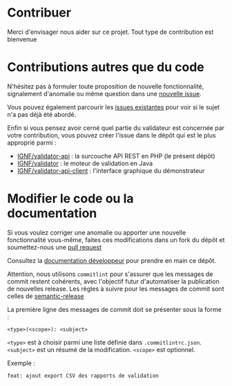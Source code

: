 # Contribuer

Merci d'envisager nous aider sur ce projet. Tout type de contribution est bienvenue

# Contributions autres que du code

N'hésitez pas à formuler toute proposition de nouvelle fonctionnalité, signalement d'anomalie ou même question dans une [nouvelle issue](https://github.com/IGNF/validator-api/issues/new/choose).

Vous pouvez également parcourir les [issues existantes](https://github.com/IGNF/validator-api/issues) pour voir si le sujet n'a pas déjà été abordé.

Enfin si vous pensez avoir cerné quel partie du validateur est concernée par votre contribution, vous pouvez créer l'issue dans le dépôt qui est le plus approprié parmi :

* [IGNF/validator-api](https://github.com/IGNF/validator-api) : la surcouche API REST en PHP (le présent dépôt)
* [IGNF/validator](https://github.com/IGNF/validator) : le moteur de validation en Java
* [IGNF/validator-api-client](https://github.com/IGNF/validator-api-client/) : l'interface graphique du démonstrateur

# Modifier le code ou la documentation

Si vous voulez corriger une anomalie ou apporter une nouvelle fonctionnalité vous-même, faites ces modifications dans un fork du dépôt et soumettez-nous une [pull request](https://docs.github.com/fr/pull-requests/collaborating-with-pull-requests/proposing-changes-to-your-work-with-pull-requests/about-pull-requests)

Consultez la [documentation développeur](docs/developer-guide.md) pour prendre en main ce dépôt.

Attention, nous utilisons `commitlint` pour s'assurer que les messages de commit restent cohérents, avec l'objectif futur d'automatiser la publication de nouvelles release.  Les règles à suivre pour les messages de commit sont celles de [semantic-release](https://github.com/semantic-release/semantic-release)

La première ligne des messages de commit doit se présenter sous la forme :

`<type>(<scope>): <subject>`

`<type>` est à choisir parmi une liste définie dans `.commitlintrc.json`. `<subject>` est un résumé de la modification. `<scope>` est optionnel.

Exemple :

`feat: ajout export CSV des rapports de validation`
